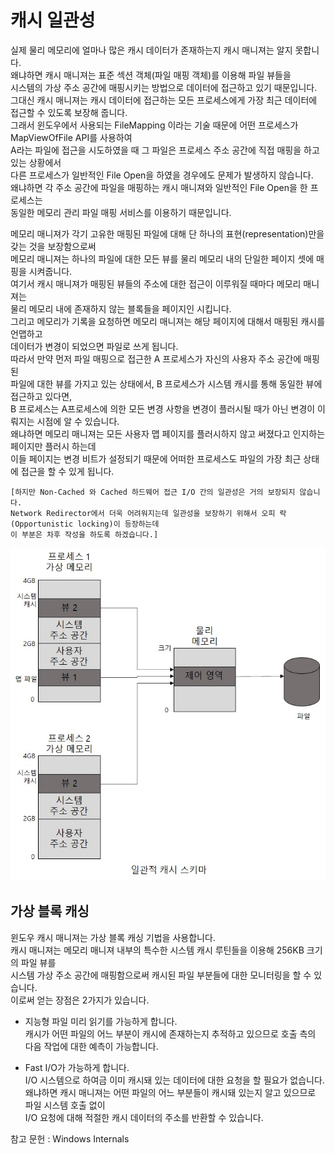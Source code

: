 # 캐시 일관성 

실제 물리 메모리에 얼마나 많은 캐시 데이터가 존재하는지 캐시 매니져는 알지 못합니다.   
왜냐하면 캐시 매니져는 표준 섹션 객체(파일 매핑 객체)를 이용해 파일 뷰들을   
시스템의 가상 주소 공간에 매핑시키는 방법으로 데이터에 접근하고 있기 때문입니다.   
그대신 캐시 매니져는 캐시 데이터에 접근하는 모든 프로세스에게 가장 최근 데이터에 접근할 수 있도록 보장해 줍니다.   
그래서 윈도우에서 사용되는 FileMapping 이라는 기술 때문에 어떤 프로세스가 MapViewOfFile API를 사용하여    
A라는 파일에 접근을 시도하였을 때 그 파일은 프로세스 주소 공간에 직접 매핑을 하고 있는 상황에서   
다른 프로세스가 일반적인 File Open을 하였을 경우에도 문제가 발생하지 않습니다.   
왜냐하면 각 주소 공간에 파일을 매핑하는 캐시 매니져와 일반적인 File Open을 한 프로세스는   
동일한 메모리 관리 파일 매핑 서비스를 이용하기 때문입니다.  

메모리 매니져가 각기 고유한 매핑된 파일에 대해 단 하나의 표현(representation)만을 갖는 것을 보장함으로써   
메모리 매니져는 하나의 파일에 대한 모든 뷰를 물리 메모리 내의 단일한 페이지 셋에 매핑을 시켜줍니다.   
여기서 캐시 매니져가 매핑된 뷰들의 주소에 대한 접근이 이루워질 때마다 메모리 매니져는    
물리 메모리 내에 존재하지 않는 블록들을 페이지인 시킵니다.   
그리고 메모리가 기록을 요청하면 메모리 매니져는 해당 페이지에 대해서 매핑된 캐시를 언맵하고   
데이터가 변경이 되었으면 파일로 쓰게 됩니다.   
따라서 만약 먼저 파일 매핑으로 접근한 A 프로세스가 자신의 사용자 주소 공간에 매핑된   
파일에 대한 뷰를 가지고 있는 상태에서, B 프로세스가 시스템 캐시를 통해 동일한 뷰에 접근하고 있다면,    
B 프로세스는 A프로세스에 의한 모든 변경 사항을 변경이 플러시될 때가 아닌 변경이 이뤄지는 시점에 알 수 있습니다.   
왜냐하면 메모리 매니져는 모든 사용자 맵 페이지를 플러시하지 않고 써졌다고 인지하는 페이지만 플러시 하는데   
이들 페이지는 변경 비트가 설정되기 때문에 어떠한 프로세스도 파일의 가장 최근 상태에 접근을 할 수 있게 됩니다.  
```
[하지만 Non-Cached 와 Cached 하드웨어 접근 I/O 간의 일관성은 거의 보장되지 않습니다.  
Network Redirector에서 더욱 어려워지는데 일관성을 보장하기 위해서 오피 락(Opportunistic locking)이 등장하는데  
이 부분은 차후 작성을 하도록 하겠습니다.]
```

<p align="center">
<img src="./images/캐시일관성.jpg">
</p>

## 가상 블록 캐싱  
윈도우 캐시 매니져는 가상 블록 캐싱 기법을 사용합니다.  
캐시 매니져는 메모리 매니져 내부의 특수한 시스템 캐시 루틴들을 이용해 256KB 크기의 파일 뷰를  
시스템 가상 주소 공간에 매핑함으로써 캐시된 파일 부분들에 대한 모니터링을 할 수 있습니다.  
이로써 얻는 장점은 2가지가 있습니다.  

- 지능형 파일 미리 읽기를 가능하게 합니다.  
캐시가 어떤 파일의 어느 부분이 캐시에 존재하는지 추적하고 있으므로 호출 측의 다음 작업에 대한 예측이 가능합니다.  

- Fast I/O가 가능하게 합니다.  
I/O 시스템으로 하여금 이미 캐시돼 있는 데이터에 대한 요청을 할 필요가 없습니다.  
왜냐하면 캐시 매니져는 어떤 파일의 어느 부분들이 캐시돼 있는지 알고 있으므로 파일 시스템 호출 없이  
I/O 요청에 대해 적절한 캐시 데이터의 주소를 반환할 수 있습니다.  

참고 문헌 : Windows Internals